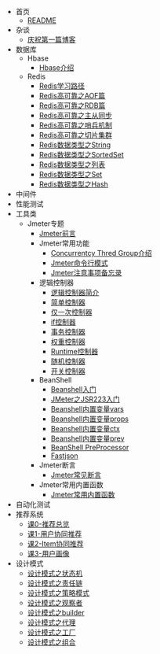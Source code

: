 * 首页
  * [README](README.md)
* 杂谈
  * [庆祝第一篇博客](杂谈/庆祝第一篇博客.md)
* 数据库
  * Hbase
    * [Hbase介绍](数据库/Hbase/Hbase介绍.md)
  * Redis
    * [Redis学习路径](数据库/Redis/Redis学习路径.md)
    * [Redis高可靠之AOF篇](数据库/Redis/Redis高可靠之AOF篇.md)
    * [Redis高可靠之RDB篇](数据库/Redis/Redis高可靠之RDB篇.md)
    * [Redis高可靠之主从同步](数据库/Redis/Redis高可靠之主从同步.md)
    * [Redis高可靠之哨兵机制](数据库/Redis/Redis高可靠之哨兵机制.md)
    * [Redis高可靠之切片集群](数据库/Redis/Redis高可靠之切片集群.md)
    * [Redis数据类型之String](数据库/Redis/Redis数据类型之String.md)
    * [Redis数据类型之SortedSet](数据库/Redis/Redis数据类型之SortedSet.md)
    * [Redis数据类型之列表](数据库/Redis/Redis数据类型之列表.md)
    * [Redis数据类型之Set](数据库/Redis/Redis数据类型之Set.md)
    * [Redis数据类型之Hash](数据库/Redis/Redis数据类型之Hash.md)
* 中间件
* 性能测试
* 工具类
  * Jmeter专题
    * [Jmeter前言](工具类/Jmeter专题/Jmeter前言.md)
    * Jmeter常用功能
      * [Concurrentcy Thred Group介绍](工具类/Jmeter专题/Jmeter常用功能/Concurrency%20Thread%20Group介绍.md)
      * [Jmeter命令行模式](工具类/Jmeter专题/Jmeter常用功能/Jmeter命令行模式.md)
      * [Jmeter注意事项备忘录](工具类/Jmeter专题/Jmeter常用功能/Jmeter注意事项备忘录.md)
    * 逻辑控制器 
      * [逻辑控制器简介](工具类/Jmeter专题/逻辑控制器/简介.md)
      * [简单控制器](工具类/Jmeter专题/逻辑控制器/简单控制器.md)
      * [仅一次控制器](工具类/Jmeter专题/逻辑控制器/仅一次控制器.md)
      * [if控制器](工具类/Jmeter专题/逻辑控制器/if控制器.md)
      * [事务控制器](工具类/Jmeter专题/逻辑控制器/事务控制器.md)
      * [权重控制器](工具类/Jmeter专题/逻辑控制器/权重控制器.md)
      * [Runtime控制器](工具类/Jmeter专题/逻辑控制器/Runtime控制器.md)
      * [随机控制器](工具类/Jmeter专题/逻辑控制器/随机控制器.md)
      * [开关控制器](工具类/Jmeter专题/逻辑控制器/开关控制器.md)
    * BeanShell
      * [Beanshell入门](工具类/Jmeter专题/Beanshell专题/Beanshell入门.md)
      * [JMeter之JSR223入门](工具类/Jmeter专题/Beanshell专题/JMeter之JSR223入门.md)
      * [Beanshell内置变量vars](工具类/Jmeter专题/Beanshell专题/Beanshell内置变量vars.md)
      * [Beanshell内置变量props](工具类/Jmeter专题/Beanshell专题/Beanshell内置变量props.md)
      * [Beanshell内置变量ctx](工具类/Jmeter专题/Beanshell专题/Beanshell内置变量ctx.md)
      * [Beanshell内置变量prev](工具类/Jmeter专题/Beanshell专题/Beanshell内置变量prev.md)
      * [BeanShell PreProcessor](工具类/Jmeter专题/Beanshell专题/BeanShell%20PreProcessor.md)
      * [Fastjson](工具类/Jmeter专题/Beanshell专题/fastjson.md)
    * Jmeter断言
      * [Jmeter常见断言](工具类/Jmeter专题/Jmeter断言/Jmeter常见断言组件.md)
    * Jmeter常用内置函数
      * [Jmeter常用内置函数](工具类/Jmeter专题/Jmeter常用内置函数/Jmeter常用内置函数.md)
* 自动化测试
* 推荐系统
  * [课0-推荐总览](推荐系统/0推荐总览.md)
  * [课1-用户协同推荐](推荐系统/1用户协同推荐.md)
  * [课2-Item协同推荐](推荐系统/2Item协同推荐.md)
  * [课3-用户画像](推荐系统/3用户画像.md)
* 设计模式
  * [设计模式之状态机](设计模式/设计模式之状态机.md)
  * [设计模式之责任链](设计模式/设计模式之责任链.md)
  * [设计模式之策略模式](设计模式/设计模式之策略模式.md)
  * [设计模式之观察者](设计模式/设计模式之观察者.md)
  * [设计模式之builder](设计模式/设计模式之builder.md)
  * [设计模式之代理](设计模式/设计模式之代理.md)
  * [设计模式之工厂](设计模式/设计模式之工厂.md)
  * [设计模式之组合](设计模式/设计模式之组合模式.md)
